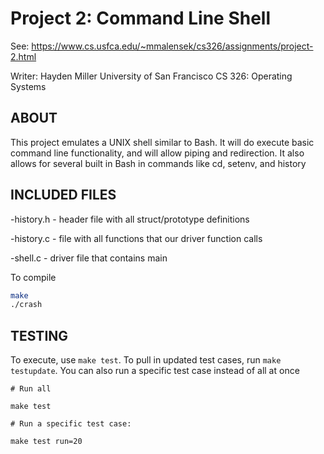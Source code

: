# Project 2: Command Line Shell

See: https://www.cs.usfca.edu/~mmalensek/cs326/assignments/project-2.html

Writer: Hayden Miller
University of San Francisco
CS 326: Operating Systems

## ABOUT 
This project emulates a UNIX shell similar to Bash. It will do execute basic command 
line functionality, and will allow piping and redirection. It also allows for several
built in Bash in commands like cd, setenv, and history

## INCLUDED FILES 
-history.h - header file with all struct/prototype definitions

-history.c - file with all functions that our driver function calls

-shell.c   - driver file that contains main

To compile

```bash
make 
./crash
```

## TESTING 

To execute, use `make test`. To pull in updated test cases, run `make testupdate`. You can also run a specific test case instead of all
at once 

```
# Run all

make test

# Run a specific test case:

make test run=20
```
